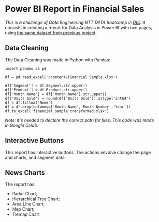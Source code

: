 # Power BI Report in Financial Sales
*This is a challenge of Data Engineering NTT DATA Bootcamp in [DIO](https://web.dio.me/).* It consists in creating a report for Data Analysis in Power BI with two pages, using [the same dataset from previous project](https://github.com/GiovanyRezende/sales_report/).

## Data Cleaning
The Data Cleaning was made in Python with Pandas:

```
import pandas as pd

df = pd.read_excel('/content/Financial Sample.xlsx')

df['Segment'] = df.Segment.str.upper()
df['Product'] = df.Product.str.upper()
df['Month Name'] = df['Month Name'].str.upper()
df['Units Sold'] = round(df['Units Sold']).astype('int64')
df = df.fillna('None')
df = df.drop(columns=['Month Name','Month Number','Year'])
df.to_excel('financial_sample_transformed.xlsx')
```
*Note: it's needed to declare the correct path for files. This code was made in Google Colab.*

## Interactive Buttons
This report has interactive buttons. The actions envolve change the page and charts, and segment data.

## News Charts
The report has:
- Radar Chart;
- Hierarchical Tree Chart;
- Area Line Chart;
- Map Chart;
- Tremap Chart
